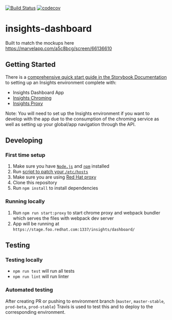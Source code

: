 [![Build Status](https://travis-ci.org/RedHatInsights/insights-dashboard.svg?branch=master)](https://travis-ci.org/RedHatInsights/insights-dashboard) [![codecov](https://codecov.io/gh/RedHatInsights/insights-dashboard/branch/master/graph/badge.svg)](https://codecov.io/gh/RedHatInsights/insights-dashboard)


# insights-dashboard
Built to match the mockups here https://marvelapp.com/a5c8bcg/screen/66136610

## Getting Started
There is a [comprehensive quick start guide in the Storybook Documentation](https://github.com/RedHatInsights/insights-frontend-storybook/blob/master/src/docs/welcome/quickStart/DOC.md) to setting up an Insights environment complete with:
- Insights Dashboard App
- [Insights Chroming](https://github.com/RedHatInsights/insights-chrome)
- [Insights Proxy](https://github.com/RedHatInsights/insights-proxy)

Note: You will need to set up the Insights environment if you want to develop with the app due to the consumption of the chroming service as well as setting up your global/app navigation through the API.

## Developing

### First time setup
1. Make sure you have [`Node.js`](https://nodejs.org/en/) and [`npm`](https://www.npmjs.com/) installed
2. Run [script to patch your `/etc/hosts`](https://github.com/RedHatInsights/insights-proxy/blob/master/scripts/patch-etc-hosts.sh)
3. Make sure you are using [Red Hat proxy](http://hdn.corp.redhat.com/proxy.pac)
4. Clone this repository
5. Run ```npm install``` to install dependencies

### Running locally
1. Run ```npm run start:proxy``` to start chrome proxy and webpack bundler which serves the files with webpack dev server
2. App will be running at ```https://stage.foo.redhat.com:1337/insights/dashboard/```
## Testing
### Testing locally
  - `npm run test` will run all tests
  - `npm run lint` will run linter

### Automated testing
After creating PR or pushing to environment branch (`master`, `master-stable`, `prod-beta`, `prod-stable`) Travis is used to test this and to deploy to the corresponding environment.

